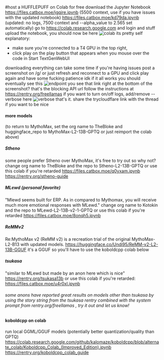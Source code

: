 #host a HUFFLEPUFF on Colab for free 
download the Jupyter Notebook https://files.catbox.moe/jgqjre.ipynb (5500 context, use if you have issues with the updated notebook)
https://files.catbox.moe/kd79da.ipynb (updated: no logs, 7500 context and  --alpha_value to 2.565 set automatically)
go to https://colab.research.google.com and login and stuff
upload the notebook, you should now be here
![colab](https://files.catbox.moe/4ijyz5.png)
its pretty self explanatory:
- make sure you're connected to a T4 GPU in the top right, 
- click play on the play button that appears when you mouse over the code in Start TextGenWebUI

downloading everything can take some time
if you're having issues post a screenshot on /g/ or just refresh and reconnect to a GPU and click play again and have some fucking patience idk
if it all works you should eventually see this
![endpoint](https://files.catbox.moe/d13kt9.png)
you see that link right at the bottom of the screenshot?
that's the blocking API url
follow the instructions at https://rentry.org/freellamas
if you want to turn on/off logs, add/remove --verbose here
![verbose](https://files.catbox.moe/um0pbm.png)
that's it. share the trycloudflare link with the thread if you want to be nice

#### more models
(to return to MythoMax, set the org name to TheBloke and huggingface_repo to MythoMax-L2-13B-GPTQ or just reimport the colab above)
##### Stheno
some people prefer Stheno over MythoMax, it's free to try out so why not?
change org name to TheBloke and the repo to Stheno-L2-13B-GPTQ
or use this colab if you're retarded https://files.catbox.moe/q0yxam.ipynb
https://rentry.org/stheno-guide
##### MLewd (personal favorite)
"Mlewd seems built for ERP. As in compared to Mythomax, you will receive much more emotional responses with MLewd."
change org name to Kotokin and the repo to MLewd-L2-13B-v2-1-GPTQ
or use this colab if you're retarded https://files.catbox.moe/8onqh5.ipynb
##### ReMMv2
Re:MythoMax v2 (ReMM v2) is a recreation trial of the original MythoMax-L2-B13 with updated models.
https://huggingface.co/Undi95/ReMM-v2-L2-13B-GGUF
it's a GGUF so you'll have to use the koboldcpp colab below

##### tsukasa
"similar to MLewd but made by an anon here which is nice"
https://rentry.org/tsukasa13b
or use this colab if you're retarded: https://files.catbox.moe/u4r0xl.ipynb
###### some anons have reported great results on models other than tsukasa by using the story string from the tsukasa rentry combined with the system prompt from rentry.org/freellamas , try it out and let us know!


#### koboldcpp on colab
run local GGML/GGUF models (potentially better quantization/quality than GPTQ)
https://colab.research.google.com/github/kalomaze/koboldcpp/blob/alternate_colab/Koboldcpp_Colab_(Improved_Edition).ipynb
https://rentry.org/koboldcpp_colab_guide